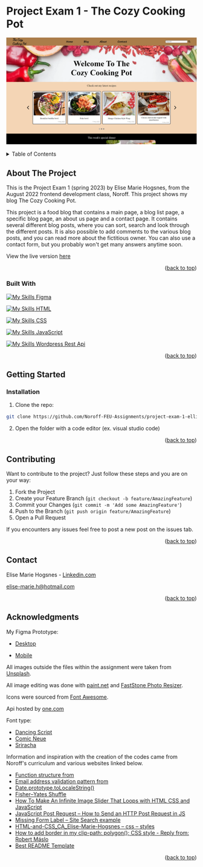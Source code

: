 <a name="readme-top"></a>
#  Project Exam 1 - The Cozy Cooking Pot
[![Rainy Day - Screen Shot][project-screenshot]](https://tourmaline-horse-b596b3.netlify.app/index.html)
<!-- TABLE OF CONTENTS -->
<details>
  <summary>Table of Contents</summary>
  <ol>
    <li>
      <a href="#about-the-project">About The Project</a>
    <ul>
        <li><a href="#built-with">Built With</a></li>
      </ul> 
    </li>
    <li>
      <a href="#getting-started">Getting Started</a>
      <ul>
        <li><a href="#Installation">Installation</a></li>
      </ul>
    </li>
    <li><a href="#Contributing">Contributing</a></li>
    <li><a href="#contact">Contact</a></li>
    <li><a href="#acknowledgments">Acknowledgments</a></li>
  </ol>
</details>



<!-- ABOUT THE PROJECT -->
## About The Project

This is the Project Exam 1 (spring 2023) by Elise Marie Hogsnes, from the August 2022 frontend development class, Noroff. This project shows my blog The Cozy Cooking Pot.

This project is a food blog that contains a main page, a blog list page, a specific blog page, an about us page and a contact page.
It contains several different blog posts, where you can sort, search and look through the different posts.
It is also possible to add comments to the various blog posts, and you can read more about the fictitious owner.
You can also use a contact form, but you probably won't get many answers anytime soon.

View the live version [here](https://tourmaline-horse-b596b3.netlify.app/index.html)

<p align="right">(<a href="#readme-top">back to top</a>)</p>

### Built With

[![My Skills](https://skillicons.dev/icons?i=figma) Figma](https://www.figma.com/)

[![My Skills](https://skillicons.dev/icons?i=html) HTML](https://developer.mozilla.org/en-US/docs/Web/HTML)

[![My Skills](https://skillicons.dev/icons?i=css) CSS](https://developer.mozilla.org/en-US/docs/Web/CSS)

[![My Skills](https://skillicons.dev/icons?i=js) JavaScript](https://developer.mozilla.org/en-US/docs/Web/JavaScript)

[![My Skills](https://skillicons.dev/icons?i=wordpress) Wordpress Rest Api](https://wordpress.com/hosting/?aff=13357&url=https://wordpress.com/hosting/)

<p align="right">(<a href="#readme-top">back to top</a>)</p>


<!-- GETTING STARTED -->
## Getting Started
### Installation
1. Clone the repo:

```bash
git clone https://github.com/Noroff-FEU-Assignments/project-exam-1-elli95
```

2. Open the folder with a code editor (ex. visual studio code)

<p align="right">(<a href="#readme-top">back to top</a>)</p>

<!-- Contributing -->
## Contributing

Want to contribute to the project?
Just follow these steps and you are on your way:

1. Fork the Project
2. Create your Feature Branch (`git checkout -b feature/AmazingFeature`)
3. Commit your Changes (`git commit -m 'Add some AmazingFeature'`)
4. Push to the Branch (`git push origin feature/AmazingFeature`)
5. Open a Pull Request

If you encounters any issues feel free to post a new post on the issues tab.

<p align="right">(<a href="#readme-top">back to top</a>)</p>

<!-- CONTACT -->
## Contact

Elise Marie Hogsnes - [Linkedin.com](https://www.linkedin.com/in/elise-marie-hogsnes-77b13b1aa/)

[elise-marie.h@hotmail.com](mailto:elise-marie.h@hotmail.com)

<p align="right">(<a href="#readme-top">back to top</a>)</p>


<!-- ACKNOWLEDGMENTS -->
## Acknowledgments

My Figma Prototype:
* [Desktop](https://www.figma.com/file/d2TbYrpXCsCdspQe4iZ1Yz/blogg?type=design&node-id=0%3A1&t=Di6mPfUtCp0jQUmS-1)

* [Mobile](https://www.figma.com/file/d2TbYrpXCsCdspQe4iZ1Yz/blogg?type=design&node-id=106%3A67&t=Di6mPfUtCp0jQUmS-1)

All images outside the files within the assignment were taken from [Unsplash](https://unsplash.com/).

All image editing was done with [paint.net](https://www.getpaint.net/) and [FastStone Photo Resizer](https://www.faststone.org/FSResizerDetail.htm).

Icons were sourced from [Font Awesome](https://fontawesome.com).

Api hosted by [one.com](one.com)

Font type:
* [Dancing Script](https://fonts.google.com/specimen/Dancing+Script?category=Handwriting)
* [Comic Neue](https://fonts.google.com/specimen/Comic+Neue)
* [Sriracha](https://fonts.google.com/specimen/Sriracha?category=Handwriting)

Information and inspiration with the creation of the codes came from Noroff's curriculum and various websites linked below.

* [Function structure from](https://content.noroff.dev/javascript-1/form-validation.html#regular-expressions)
* [Email address validation pattern from](https://regexr.com/3e48o)
* [Date.prototype.toLocaleString()](https://developer.mozilla.org/en-US/docs/Web/JavaScript/Reference/Global_Objects/Date/toLocaleString)
* [Fisher–Yates Shuffle](https://bost.ocks.org/mike/shuffle/)
* [How To Make An Infinite Image Slider That Loops with HTML CSS and JavaScript](https://www.youtube.com/watch?v=wjC8iGt67UE)
* [JavaScript Post Request – How to Send an HTTP Post Request in JS](https://www.freecodecamp.org/news/javascript-post-request-how-to-send-an-http-post-request-in-js/)
* [Missing Form Label – Site Search example](https://blog.pope.tech/2020/02/28/missing-form-label-search/)
* [HTML-and-CSS_CA_Elise-Marie-Hogsnes – css – styles](https://github.com/elli95/HTML-and-CSS_CA_Elise-Marie-Hogsnes/blob/main/css/styles.css)
* [How to add border in my clip-path: polygon(); CSS style - Reply from: Robert Máslo](https://stackoverflow.com/questions/31854185/how-to-add-border-in-my-clip-path-polygon-css-style)
* [Best README Template](https://github.com/othneildrew/Best-README-Template/blob/master/README.md)

<p align="right">(<a href="#readme-top">back to top</a>)</p>


[project-screenshot]: images/thecozycookingpot-screenshot.webp
